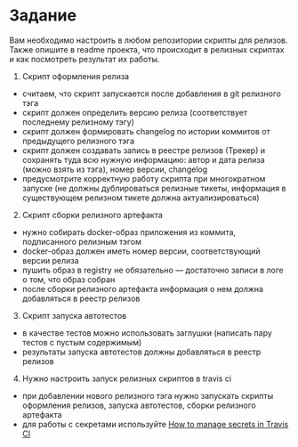 # Задание
Вам необходимо настроить в любом репозитории скрипты для релизов. Также опишите в readme проекта, что происходит в релизных скриптах и как посмотреть результат их работы.

1. Скрипт оформления релиза
- считаем, что скрипт запускается после добавления в git релизного тэга
- скрипт должен определить версию релиза (соответствует последнему релизному тэгу)
- скрипт должен формировать changelog по истории коммитов от предыдущего релизного тэга
- скрипт должен создавать запись в реестре релизов (Трекер) и сохранять туда всю нужную информацию: автор и дата релиза (можно взять из тэга), номер версии, changelog
- предусмотрите корректную работу скрипта при многократном запуске (не должны дублироваться релизные тикеты, информация в существующем релизном тикете должна актуализироваться)
2. Скрипт сборки релизного артефакта
- нужно собирать docker-образ приложения из коммита, подписанного релизным тэгом
- docker-образ должен иметь номер версии, соответствующий версии релиза
- пушить образ в registry не обязательно — достаточно записи в логе о том, что образ собран
- после сборки релизного артефакта информация о нем должна добавляться в реестр релизов
3. Скрипт запуска автотестов
- в качестве тестов можно использовать заглушки (написать пару тестов с пустым содержимым)
- результаты запуска автотестов должны добавляться в реестр релизов
4. Нужно настроить запуск релизных скриптов в travis ci
- при добавлении нового релизного тэга нужно запускать скрипты оформления релизов, запуска автотестов, сборки релизного артефакта
- для работы с секретами используйте [How to manage secrets in Travis CI](https://secrethub.io/docs/guides/travis-ci/)